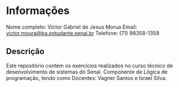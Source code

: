 # Informações
Nome completo: Victor Gabriel de Jesus Morua
Email: victor.moura@ba.estudante.senai.br
Telefone: (71) 98358-1359

## Descrição

Este repositório contém os exercícios realizados no curso técnico de desenvolvimento de sistemas do Senai. Componente de Lógica de programação, tendo como Docentes: Vagner Santos e Israel Silva.



